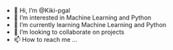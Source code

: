 - 👋 Hi, I’m @Kiki-pgal
- 👀 I’m interested in Machine Learning and Python
- 🌱 I’m currently learning Machine Learning and Python
- 💞️ I’m looking to collaborate on projects
- 📫 How to reach me ...

<!---
Kiki-pgal/Kiki-pgal is a ✨ special ✨ repository because its `README.md` (this file) appears on your GitHub profile.
You can click the Preview link to take a look at your changes.
--->
